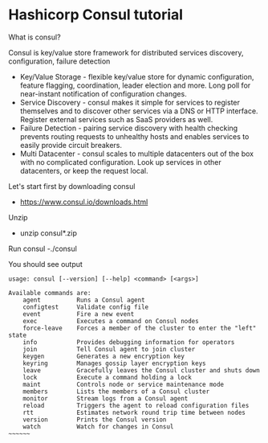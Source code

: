 # Hashicorp Consul tutorial

What is consul?

Consul is key/value store framework for distributed services discovery, configuration, failure detection
- Key/Value Storage - flexible key/value store for dynamic configuration, feature flagging, coordination, leader election and more. Long poll for near-instant notification of configuration changes.
- Service Discovery - consul makes it simple for services to register themselves and to discover other services via a DNS or HTTP interface. Register external services such as SaaS providers as well.
- Failure Detection - pairing service discovery with health checking prevents routing requests to unhealthy hosts and enables services to easily provide circuit breakers.
- Multi Datacenter - consul scales to multiple datacenters out of the box with no complicated configuration. Look up services in other datacenters, or keep the request local.

Let's start first by downloading consul
- https://www.consul.io/downloads.html

Unzip
- unzip consul*.zip

Run consul
-./consul

You should see output
~~~~~~~
usage: consul [--version] [--help] <command> [<args>]

Available commands are:
    agent          Runs a Consul agent
    configtest     Validate config file
    event          Fire a new event
    exec           Executes a command on Consul nodes
    force-leave    Forces a member of the cluster to enter the "left" state
    info           Provides debugging information for operators
    join           Tell Consul agent to join cluster
    keygen         Generates a new encryption key
    keyring        Manages gossip layer encryption keys
    leave          Gracefully leaves the Consul cluster and shuts down
    lock           Execute a command holding a lock
    maint          Controls node or service maintenance mode
    members        Lists the members of a Consul cluster
    monitor        Stream logs from a Consul agent
    reload         Triggers the agent to reload configuration files
    rtt            Estimates network round trip time between nodes
    version        Prints the Consul version
    watch          Watch for changes in Consul
~~~~~~
  
